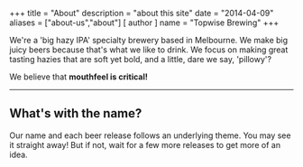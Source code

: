 +++
title = "About"
description = "about this site"
date = "2014-04-09"
aliases = ["about-us","about"]
[ author ]
  name = "Topwise Brewing"
+++

We're a 'big hazy IPA' specialty brewery based in Melbourne. We make big juicy beers because that's what we like to drink. We focus on making great tasting hazies that are soft yet bold, and a little, dare we say, 'pillowy'?

We believe that **mouthfeel is critical!**

---

## What's with the name?

Our name and each beer release follows an underlying theme. You may see it straight away! But if not, wait for a few more releases to get more of an idea.
